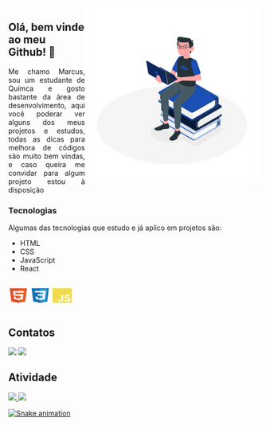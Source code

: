 <img align="right" height="350" width="350" src="src/images/Nerd.gif">

## Olá, bem vinde ao meu Github! 👋
<p style="text-align: justify; margin-rigth: 5px;">
Me chamo Marcus, sou um estudante de Químca e gosto bastante da área de desenvolvimento, aqui você poderar ver alguns dos meus projetos e estudos, todas as dicas para melhora de códigos são muito bem vindas, e caso queira me convidar para algum projeto estou à disposição
</p>

### Tecnologias

Algumas das tecnologias que estudo e já aplico em projetos são:
 - HTML
 - CSS
 - JavaScript
 - React
<div style="display: inline_block"><br>
  <img align="center" alt="HTML" height="30" width="40" src="https://raw.githubusercontent.com/devicons/devicon/master/icons/html5/html5-original.svg">
  <img align="center" alt="CSS" height="30" width="40" src="https://raw.githubusercontent.com/devicons/devicon/master/icons/css3/css3-original.svg">
  <img align="center" alt="Js" height="30" width="40" src="https://raw.githubusercontent.com/devicons/devicon/master/icons/javascript/javascript-plain.svg">
</div>
 
 <br>
 
 ## Contatos
 
<div> 
  <a href = "mailto:marviedias@gmail.com"><img src="https://img.shields.io/badge/-Gmail-%23333?style=for-the-badge&logo=gmail&logoColor=white" target="_blank"></a>
  <a href="https://www.linkedin.com/in/martvie/" target="_blank"><img src="https://img.shields.io/badge/-LinkedIn-%230077B5?style=for-the-badge&logo=linkedin&logoColor=white" target="_blank"></a> 

  ## Atividade

<div>
  <a href="https://github.com/martvie">
  <img height="160em" src="https://github-readme-stats-git-masterrstaa-rickstaa.vercel.app/api?username=martvie&show_icons=true&theme=tokyonight&include_all_commits=true&count_private=true"/>
  <img height="160em" src="https://github-readme-stats-git-masterrstaa-rickstaa.vercel.app/api/top-langs/?username=martvie&layout=compact&langs_count=6&theme=tokyonight"/>
</div>
 
  ![Snake animation](https://github.com/martvie/martvie/blob/output/github-contribution-grid-snake.svg)
</div>
